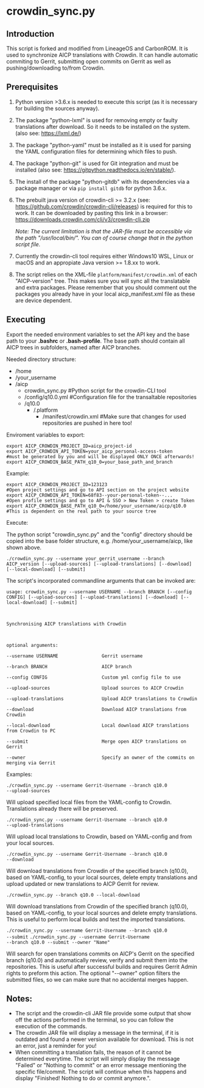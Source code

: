 crowdin_sync.py
================

Introduction
------------
This script is forked and modified from LineageOS and CarbonROM. It is used to synchronize AICP translations with Crowdin.
It can handle automatic commiting to Gerrit, submitting open commits on Gerrit as well as pushing/downloading to/from Crowdin.

Prerequisites
-------------
1. Python version >3.6.x is needed to execute this script (as it is necessary for building the sources anyway).

2. The package "python-lxml" is used for removing empty or faulty translations after download. So it needs to be installed on the system. (also see: https://lxml.de/)

3. The package "python-yaml" must be installed as it is used for parsing the YAML configuration files for determining which files to push.

4. The package "python-git" is used for Git integration and must be installed (also see: https://gitpython.readthedocs.io/en/stable/).

5. The install of the package "python-gitdb" with its dependencies via a package manager or via <code>pip install gitdb</code> for python 3.6.x.

6. The prebuilt java version of crowdin-cli >= 3.2.x (see: https://github.com/crowdin/crowdin-cli/releases) is required for this to work.
   It can be downloaded by pasting this link in a browser: https://downloads.crowdin.com/cli/v3/crowdin-cli.zip

   *Note: The current limitation is that the JAR-file must be accessible via the path "/usr/local/bin/". You can of course change that in the python script file.*

7. Currently the crowdin-cli tool requires either Windows10 WSL, Linux or macOS and an appropiate Java version >= 1.8.xx to work.

8. The script relies on the XML-file <code>platform/manifest/crowdin.xml</code> of each "AICP-version" tree.
   This makes sure you will sync all the translatable and extra packages.
   Please remember that you should comment out the packages you already have in your local aicp_manifest.xml file
   as these are device dependent.


Executing
---------
Export the needed environment variables to set the API key and the base path to your **.bashrc** or **.bash-profile**.
The base path should contain all AICP trees in subfolders, named after AICP branches.

Needed directory structure:

* /home
* /your_username
 * /aicp
   * crowdin_sync.py                   #Python script for the crowdin-CLI tool 
   * /config/q10.0.yml                 #Configuration file for the transaltable repositories
   * /q10.0
     * /.platform
       * /manifest/crowdin.xml         #Make sure that changes for used repositories are pushed in here too!

Enviroment variables to export:

    export AICP_CROWDIN_PROJECT_ID=aicp_project-id
    export AICP_CROWDIN_API_TOKEN=your_aicp_personal-access-token       #must be generated by you and will be displayed ONLY ONCE afterwards!
    export AICP_CROWDIN_BASE_PATH_q10_0=your_base_path_and_branch

Example:

    export AICP_CROWDIN_PROJECT_ID=123123                               #Open project settings and go to API section on the project website
    export AICP_CROWDIN_API_TOKEN=68f83--your-personal-token--...       #Open profile settings and go to API & SSO > New Token > create Token
    export AICP_CROWDIN_BASE_PATH_q10_0=/home/your_username/aicp/q10.0  #This is dependent on the real path to your source tree

Execute:

The python script "crowdin_sync.py" and the "config" directory should be copied into the base folder structure, e.g. /home/your_username/aicp, like shown above.

<code>./crowdin_sync.py --username your_gerrit_username --branch AICP_version [--upload-sources] [--upload-translations] [--download] [--local-download] [--submit]</code>

The script's incorporated commandline arguments that can be invoked are:

<pre><code>usage: crowdin_sync.py --username USERNAME --branch BRANCH [--config CONFIG] [--upload-sources] [--upload-translations] [--download] [--local-download] [--submit]<br />
<br />
Synchronising AICP translations with Crowdin<br />
<br />
optional arguments:<br />
--username USERNAME                Gerrit username<br />
--branch BRANCH                    AICP branch<br />
--config CONFIG                    Custom yml config file to use<br />
--upload-sources                   Upload sources to AICP Crowdin<br />
--upload-translations              Upload AICP translations to Crowdin<br />
--download                         Download AICP translations from Crowdin<br />
--local-download                   Local download AICP translations from Crowdin to PC<br />
--submit                           Merge open AICP translations on Gerrit<br />
--owner                            Specify an owner of the commits on merging via Gerrit<br /></code></pre>

Examples:

<code>./crowdin_sync.py --username Gerrit-Username --branch q10.0 --upload-sources</code>

Will upload specified local files from the YAML-config to Crowdin. Translations already there will be preserved.

<code>./crowdin_sync.py --username Gerrit-Username --branch q10.0 --upload-translations</code>

Will upload local translations to Crowdin, based on YAML-config and from your local sources.

<code>./crowdin_sync.py --username Gerrit-Username --branch q10.0 --download</code>

Will download translations from Crowdin of the specified branch (q10.0), based on YAML-config, to your local sources,
delete empty translations and upload updated or new translations to AICP Gerrit for review.

<code>./crowdin_sync.py --branch q10.0 --local-download</code>

Will download translations from Crowdin of the specified branch (q10.0), based on YAML-config, to your local sources
and delete empty translations. This is useful to perform local builds and test the imported translations.

<code>./crowdin_sync.py --username Gerrit-Username --branch q10.0 --submit</code>
<code>./crowdin_sync.py --username Gerrit-Username --branch q10.0 --submit --owner "Name"</code>

Will search for open translations commits on AICP's Gerrit on the specified branch (q10.0) and
automatically review, verify and submit them into the repositories. This is useful after successful builds and requires
Gerrit Admin rights to preform this action.
The optional "--owner" option filters the submitted files, so we can make sure that no accidental merges happen.


Notes:
------
 - The script and the crowdin-cli JAR file provide some output that show off the actions performed
   in the terminal, so you can follow the execution of the commands.
 - The crowdin JAR file will display a message in the terminal, if it is outdated and found a
   newer version available for download. This is not an error, just a reminder for you!
 - When committing a translation fails, the reason of it cannot be determined everytime. The script will
   simply display the message "Failed" or "Nothing to commit" or an error message mentioning the specific file/commit.
   The script will continue when this happens and display "Finished! Nothing to do or commit anymore.".
